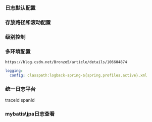 ### 日志默认配置

### 存放路径和滚动配置

### 级别控制

### 多环境配置
    https://blog.csdn.net/Bronze5/article/details/106604874
```yml
logging:
  config: classpath:logback-spring-${spring.profiles.active}.xml
```
### 统一日志平台
traceId
spanId
### mybatis\jpa日志查看



